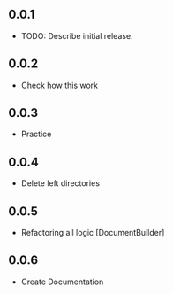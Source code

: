 ## 0.0.1

* TODO: Describe initial release.

## 0.0.2

* Check how this work

## 0.0.3

* Practice

## 0.0.4

* Delete left directories

## 0.0.5

* Refactoring all logic [DocumentBuilder]


## 0.0.6

* Create Documentation